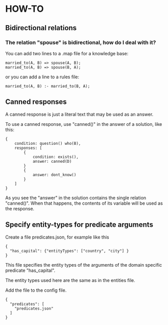 # HOW-TO

## Bidirectional relations

### The relation "spouse" is bidirectional, how do I deal with it?

You can add two lines to a .map file for a knowledge base:

    married_to(A, B) => spouse(A, B);
    married_to(A, B) => spouse(B, A);

or you can add a line to a rules file:

    married_to(A, B) :- married_to(B, A);

## Canned responses

A canned response is just a literal text that may be used as an answer.

To use a canned response, use "canned()" in the answer of a solution, like this:

    {
        condition: question() who(B),
        responses: [
            {
                condition: exists(),
                answer: canned(D)
            }
            {
                answer: dont_know()
            }
        ]
    }

As you see the "answer" in the solution contains the single relation "canned()". When that happens, the contents of its variable will be used as the response.

## Specify entity-types for predicate arguments

Create a file predicates.json, for example like this

    {
      "has_capital": {"entityTypes": ["country", "city"] }
    }

This file specifies the entity types of the arguments of the domain specific predicate "has_capital".

The entity types used here are the same as in the entities file.

Add the file to the config file.

    {
      "predicates": [
        "predicates.json"
      ]
    }
